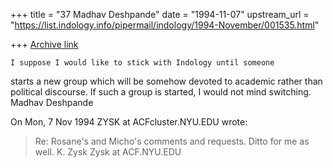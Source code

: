 +++
title = "37 Madhav Deshpande"
date = "1994-11-07"
upstream_url = "https://list.indology.info/pipermail/indology/1994-November/001535.html"

+++
[Archive link](https://list.indology.info/pipermail/indology/1994-November/001535.html)

	I suppose I would like to stick with Indology until someone 
starts a new group which will be somehow devoted to academic rather than 
political discourse.  If such a group is started, I would not mind 
switching.  
        Madhav Deshpande

On Mon, 7 Nov 1994 ZYSK at ACFcluster.NYU.EDU wrote:

> Re: Rosane's and Micho's comments and requests. Ditto for me as well.
> K. Zysk
> Zysk at ACF.NYU.EDU
>  
> 





